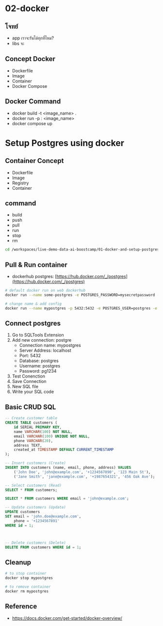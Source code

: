 # 02-docker

## โจทย์
- app เราจะรันได้ทุกที่ไหม?
- libs จะ
  
## Concept Docker
- Dockerfile
- Image
- Container
- Docker Compose

## Docker Command
- docker build -t <image_name> .
- docker run -p <port>:<port> <image_name>
- docker compose up


# Setup Postgres using docker

## Container Concept
- Dockerfile
- Image
- Registry
- Container

## command
- build
- push
- pull
- run
- stop
- rm

```bash
cd /workspaces/live-demo-data-ai-boostcamp/01-docker-and-setup-postgres/
```

## Pull & Run container
- dockerhub postgres: [https://hub.docker.com/_/postgres](https://hub.docker.com/_/postgres)

```bash
# default docker run on web dockerhub
docker run --name some-postgres -e POSTGRES_PASSWORD=mysecretpassword -d postgres

# change name & add config
docker run --name mypostgres -p 5432:5432 -e POSTGRES_USER=postgres -e POSTGRES_PASSWORD=pg1234 -d postgres:15.9
```

## Connect postgres
1. Go to SQLTools Extension
2. Add new connection: postgre
    - Connection name: mypostgres
    - Server Address: localhost
    - Port: 5432
    - Database: postgres
    - Username: postgres
    - Password: pg1234
3. Test Conenction
4. Save Connection
5. New SQL file
6. Write your SQL code

## Basic CRUD SQL
```sql
-- Create customer table
CREATE TABLE customers (
    id SERIAL PRIMARY KEY,
    name VARCHAR(100) NOT NULL,
    email VARCHAR(100) UNIQUE NOT NULL,
    phone VARCHAR(20),
    address TEXT,
    created_at TIMESTAMP DEFAULT CURRENT_TIMESTAMP
);

-- Insert customers (Create)
INSERT INTO customers (name, email, phone, address) VALUES 
    ('John Doe', 'john@example.com', '+1234567890', '123 Main St'),
    ('Jane Smith', 'jane@example.com', '+1987654321', '456 Oak Ave');

-- Select customers (Read)
SELECT * FROM customers;

SELECT * FROM customers WHERE email = 'john@example.com';

-- Update customers (Update)
UPDATE customers 
SET email = 'john.doe@example.com',
    phone = '+1234567891'
WHERE id = 1;



-- Delete customers (Delete)
DELETE FROM customers WHERE id = 1;

```

## Cleanup
```bash
# to stop container
docker stop mypostgres

# to remove container
docker rm mypostgres
```

## Reference
- https://docs.docker.com/get-started/docker-overview/
